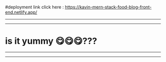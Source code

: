#deployment link
click here : https://kavin-mern-stack-food-blog-front-end.netlify.app/
______________________________________________________________________________
______________________________________________________________________________
# is it yummy 😋😋😋???
______________________________________________________________________________
______________________________________________________________________________
